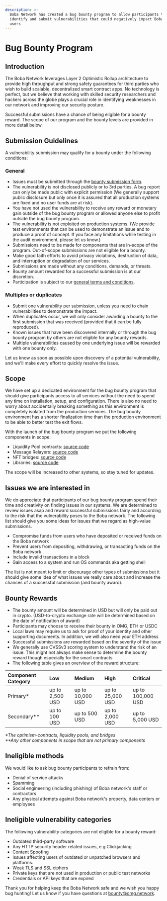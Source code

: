```yaml
---
description: >-
  Boba Network has created a bug bounty program to allow participants to
  identify and submit vulnerabilities that could negatively impact Boba Network
  users
---
```


# Bug Bounty Program

## Introduction

The Boba Network leverages Layer 2 Optimistic Rollup architecture to provide high throughput and strong safety guarantees for third parties who wish to build scalable, decentralized smart contract apps. No technology is perfect, but we believe that working with skilled security researchers and hackers across the globe plays a crucial role in identifying weaknesses in our network and improving our security posture.

Successful submissions have a chance of being eligible for a bounty reward. The scope of our program and the bounty levels are provided in more detail below.

## Submission Guidelines

A vulnerability submission may qualify for a bounty under the following conditions:

### General

* Issues must be submitted through the [bounty submission form](https://omgnetworkhq.typeform.com/to/AoDlFK63).
* The vulnerability is not disclosed publicly or to 3rd parties. A bug report can only be made public with explicit permission \(We generally support public disclosure but only once it is assured that all production systems are fixed and no user funds are at risk\).
* You have not used the vulnerability to receive any reward or monetary gain outside of the bug bounty program or allowed anyone else to profit outside the bug bounty program.
* The vulnerability is not exploited on production systems. \(We provide test environments that can be used to demonstrate an issue and to produce a proof of concept. If you face any limitations while testing in the audit environment, please let us know.\)
* Submissions need to be made for components that are in-scope of the program. Out-of-scope submissions are not eligible for a bounty.
* Make good faith efforts to avoid privacy violations, destruction of data, and interruption or degradation of our services.
* Submissions are made without any conditions, demands, or threats.
* Bounty amount rewarded for a successful submission is at our discretion.
* Participation is subject to our [general terms and conditions](https://omg.eco/bugbountyterms).

### Multiples or duplicates

* Submit one vulnerability per submission, unless you need to chain vulnerabilities to demonstrate the impact.
* When duplicates occur, we will only consider awarding a bounty to the first submission that was received \(provided that it can be fully reproduced\).
* Known issues that have been discovered internally or through the bug bounty program by others are not eligible for any bounty rewards.
* Multiple vulnerabilities caused by one underlying issue will be rewarded with one bounty only.

Let us know as soon as possible upon discovery of a potential vulnerability, and we'll make every effort to quickly resolve the issue.

## Scope

We have set up a dedicated environment for the bug bounty program that should give participants access to all services without the need to spend any time on installation, setup, and configuration. There is also no need to worry about accidentally breaking something as this environment is completely isolated from the production services. The bug bounty environment has a shorter finalization time than the production environment to be able to better test the exit flows.

With the launch of the bug bounty program we put the following components in scope:

* Liquidity Pool contracts: [source code](https://github.com/omgnetwork/optimism/tree/develop/packages/omgx/contracts/contracts/LP)
* Message Relayers: [source code](https://github.com/omgnetwork/optimism/tree/develop/packages/omgx/contracts/contracts/Message)
* NFT bridges: [source code](https://github.com/omgnetwork/optimism/tree/develop/packages/omgx/contracts/contracts/bridges)
* Libraries: [source code](https://github.com/omgnetwork/optimism/tree/develop/packages/omgx/contracts/contracts/libraries)

The scope will be increased to other systems, so stay tuned for updates.

## Issues we are interested in

We do appreciate that participants of our bug bounty program spend their time and creativity on finding issues in our systems. We are determined to review issues asap and reward successful submissions fairly and according to the risk that the vulnerability poses to the Boba network. The following list should give you some ideas for issues that we regard as high-value submissions.

* Compromise funds from users who have deposited or received funds on the Boba network
* Prevent users from depositing, withdrawing, or transacting funds on the Boba network
* Include invalid transactions in a block
* Gain access to a system and run OS commands aka getting shell

The list is not meant to limit or discourage other types of submissions but it should give some idea of what issues we really care about and increase the chances of a successful submission \(and bounty award\).

## Bounty Rewards

* The bounty amount will be determined in USD but will only be paid out in crypto. \(USD-to-crypto exchange rate will be determined based on the date of notification of award\)
* Participants may choose to receive their bounty in OMG, ETH or USDC
* Local laws may require us to ask for proof of your identity and other supporting documents. In addition, we will also need your ETH address
* Successful submissions are rewarded based on the severity of the issue
* We generally use CVSSv3 scoring system to understand the risk of an issue. This might not always make sense to determine the bounty reward though especially for the smart contracts
* The following table gives an overview of the reward structure:

| Component Category | Low | Medium | High | Critical |
| :--- | :--- | :--- | :--- | :--- |
| Primary\* | up to 2,500 USD | up to 10,000 USD | up to 25,000 USD | up to 100,000 USD |
| Secondary\*\* | up to 100 USD | up to 500 USD | up to 2,000 USD | up to 5,000 USD |

_\*The optimism-contracts, liquidity pools, and bridges_  
 _\*\*Any other components in scope that are not primary components_

## Ineligible methods

We would like to ask bug bounty participants to refrain from:

* Denial of service attacks
* Spamming
* Social engineering \(including phishing\) of Boba network's staff or contractors
* Any physical attempts against Boba network's property, data centers or employees

## Ineligible vulnerability categories

The following vulnerability categories are not eligible for a bounty reward:

* Outdated third-party software
* Any HTTP security header related issues, e.g Clickjacking
* Content Spoofing
* Issues affecting users of outdated or unpatched browsers and platforms.
* Weak TLS and SSL ciphers
* Private keys that are not used in production or public test networks
* Credentials or API keys that are expired

Thank you for helping keep the Boba Network safe and we wish you happy bug hunting! Let us know if you have questions at [bounty@omg.network](mailto:bounty@omg.network).
